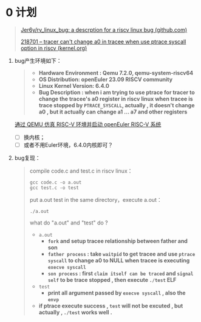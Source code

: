 # 0 计划

> [Jer6y/rv_linux_bug: a descrption for a riscv linux bug (github.com)](https://github.com/Jer6y/rv_linux_bug)
>
> [218701 – tracer can't change a0 in tracee when use ptrace syscall option in riscv (kernel.org)](https://bugzilla.kernel.org/show_bug.cgi?id=218701)

1. bug产生环境如下：

   > - **Hardware Environment : Qemu 7.2.0, qemu-system-riscv64**
   > - **OS Distribution: openEuler 23.09 RISCV community**
   > - **Linux Kernel Version: 6.4.0**
   > - **Bug Description : when i am trying to use ptrace for tracer to change the tracee's a0 register in riscv linux when tracee is trace stopped by `PTRACE_SYSCALL`, actually , it doesn't change a0 , but it actually can change a1 ... a7 and other registers**

   [通过 QEMU 仿真 RISC-V 环境并启动 openEuler RISC-V 系统](https://www.openeuler.org/zh/blog/phoebe/2023-09-26-Run-openEuler-RISC-V-On-Qemu.html)

   - [ ] 换内核；
   - [ ] 或者不用Euler环境，6.4.0内核即可？

2. bug复现：

   > compile code.c and test.c in riscv linux：
   >
   > ```
   > gcc code.c -o a.out
   > gcc test.c -o test
   > ```
   >
   > put a.out test in the same directory，execute a.out：
   >
   > ```
   > ./a.out
   > ```
   >
   > what do "a.out" and "test" do ?
   >
   > - `a.out`
   >   - **`fork` and setup tracee relationship between father and son**
   >   - **`father process` : take `waitpid` to get tracee and use `ptrace syscall` to change a0 to NULL when tracee is executing `execve syscall`**
   >   - **`son process` : first `claim itself can be traced` and `signal self` to be trace stopped , then execute `./test` ELF**
   > - `test`
   >   - **print all argument passed by `execve syscall` , also the `envp`**
   > - **if ptrace execute success , `test` will not be excuted , but actually , `./test` works well .**